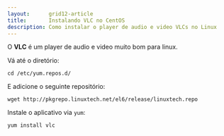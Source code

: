```yaml
---
layout:      grid12-article
title:       Instalando VLC no CentOS
description: Como instalar o player de audio e video VLCs no Linux
---
```



O __VLC__ é um player de audio e video muito bom para linux.


Vá até o diretório:

    cd /etc/yum.repos.d/

E adicione o seguinte repositório:

    wget http://pkgrepo.linuxtech.net/el6/release/linuxtech.repo

Instale o aplicativo via `yum`:

    yum install vlc
